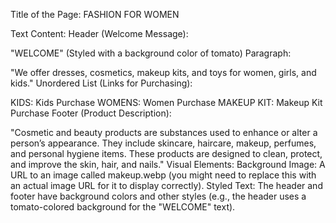Title of the Page:
FASHION FOR WOMEN

Text Content:
Header (Welcome Message):

"WELCOME" (Styled with a background color of tomato)
Paragraph:

"We offer dresses, cosmetics, makeup kits, and toys for women, girls, and kids."
Unordered List (Links for Purchasing):

KIDS: Kids Purchase
WOMENS: Women Purchase
MAKEUP KIT: Makeup Kit Purchase
Footer (Product Description):

"Cosmetic and beauty products are substances used to enhance or alter a person’s appearance. They include skincare, haircare, makeup, perfumes, and personal hygiene items. These products are designed to clean, protect, and improve the skin, hair, and nails."
Visual Elements:
Background Image: A URL to an image called makeup.webp (you might need to replace this with an actual image URL for it to display correctly).
Styled Text: The header and footer have background colors and other styles (e.g., the header uses a tomato-colored background for the "WELCOME" text).
